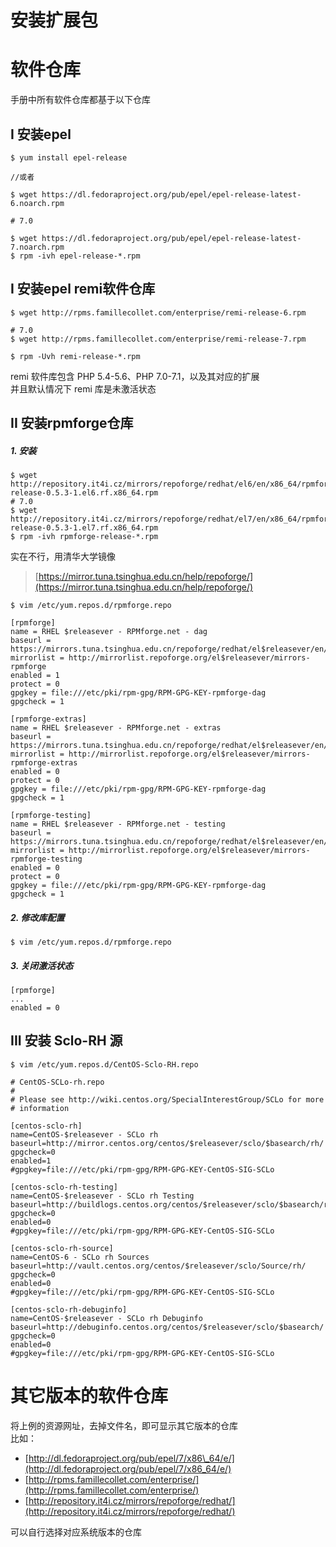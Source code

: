 # 安装扩展包



# 软件仓库

手册中所有软件仓库都基于以下仓库

## I 安装epel
```
$ yum install epel-release

//或者

$ wget https://dl.fedoraproject.org/pub/epel/epel-release-latest-6.noarch.rpm

# 7.0

$ wget https://dl.fedoraproject.org/pub/epel/epel-release-latest-7.noarch.rpm
$ rpm -ivh epel-release-*.rpm

```

## I 安装epel remi软件仓库
```
$ wget http://rpms.famillecollet.com/enterprise/remi-release-6.rpm

# 7.0
$ wget http://rpms.famillecollet.com/enterprise/remi-release-7.rpm

$ rpm -Uvh remi-release-*.rpm
```

remi 软件库包含 PHP 5.4-5.6、PHP 7.0-7.1，以及其对应的扩展  
并且默认情况下 remi 库是未激活状态

## II 安装rpmforge仓库

##### 1. 安装

```
$ wget http://repository.it4i.cz/mirrors/repoforge/redhat/el6/en/x86_64/rpmforge/RPMS/rpmforge-release-0.5.3-1.el6.rf.x86_64.rpm
# 7.0
$ wget http://repository.it4i.cz/mirrors/repoforge/redhat/el7/en/x86_64/rpmforge/RPMS/rpmforge-release-0.5.3-1.el7.rf.x86_64.rpm
$ rpm -ivh rpmforge-release-*.rpm
```

实在不行，用清华大学镜像

> [https://mirror.tuna.tsinghua.edu.cn/help/repoforge/](https://mirror.tuna.tsinghua.edu.cn/help/repoforge/)

```
$ vim /etc/yum.repos.d/rpmforge.repo
```

```
[rpmforge]
name = RHEL $releasever - RPMforge.net - dag
baseurl = https://mirrors.tuna.tsinghua.edu.cn/repoforge/redhat/el$releasever/en/$basearch/rpmforge
mirrorlist = http://mirrorlist.repoforge.org/el$releasever/mirrors-rpmforge
enabled = 1
protect = 0
gpgkey = file:///etc/pki/rpm-gpg/RPM-GPG-KEY-rpmforge-dag
gpgcheck = 1

[rpmforge-extras]
name = RHEL $releasever - RPMforge.net - extras
baseurl = https://mirrors.tuna.tsinghua.edu.cn/repoforge/redhat/el$releasever/en/$basearch/extras
mirrorlist = http://mirrorlist.repoforge.org/el$releasever/mirrors-rpmforge-extras
enabled = 0
protect = 0
gpgkey = file:///etc/pki/rpm-gpg/RPM-GPG-KEY-rpmforge-dag
gpgcheck = 1

[rpmforge-testing]
name = RHEL $releasever - RPMforge.net - testing
baseurl = https://mirrors.tuna.tsinghua.edu.cn/repoforge/redhat/el$releasever/en/$basearch/testing
mirrorlist = http://mirrorlist.repoforge.org/el$releasever/mirrors-rpmforge-testing
enabled = 0  
protect = 0
gpgkey = file:///etc/pki/rpm-gpg/RPM-GPG-KEY-rpmforge-dag
gpgcheck = 1
```

##### 2. 修改库配置

```
$ vim /etc/yum.repos.d/rpmforge.repo
```

##### 3. 关闭激活状态

```
[rpmforge]
...
enabled = 0
```

## III 安装 Sclo-RH 源

```
$ vim /etc/yum.repos.d/CentOS-Sclo-RH.repo
```

```
# CentOS-SCLo-rh.repo
#
# Please see http://wiki.centos.org/SpecialInterestGroup/SCLo for more
# information

[centos-sclo-rh]
name=CentOS-$releasever - SCLo rh
baseurl=http://mirror.centos.org/centos/$releasever/sclo/$basearch/rh/
gpgcheck=0
enabled=1
#gpgkey=file:///etc/pki/rpm-gpg/RPM-GPG-KEY-CentOS-SIG-SCLo

[centos-sclo-rh-testing]
name=CentOS-$releasever - SCLo rh Testing
baseurl=http://buildlogs.centos.org/centos/$releasever/sclo/$basearch/rh/
gpgcheck=0
enabled=0
#gpgkey=file:///etc/pki/rpm-gpg/RPM-GPG-KEY-CentOS-SIG-SCLo

[centos-sclo-rh-source]
name=CentOS-6 - SCLo rh Sources
baseurl=http://vault.centos.org/centos/$releasever/sclo/Source/rh/
gpgcheck=0
enabled=0
#gpgkey=file:///etc/pki/rpm-gpg/RPM-GPG-KEY-CentOS-SIG-SCLo

[centos-sclo-rh-debuginfo]
name=CentOS-$releasever - SCLo rh Debuginfo
baseurl=http://debuginfo.centos.org/centos/$releasever/sclo/$basearch/
gpgcheck=0
enabled=0
#gpgkey=file:///etc/pki/rpm-gpg/RPM-GPG-KEY-CentOS-SIG-SCLo
```

# 其它版本的软件仓库

将上例的资源网址，去掉文件名，即可显示其它版本的仓库  
比如：

* [http://dl.fedoraproject.org/pub/epel/7/x86\_64/e/](http://dl.fedoraproject.org/pub/epel/7/x86_64/e/)
* [http://rpms.famillecollet.com/enterprise/](http://rpms.famillecollet.com/enterprise/)
* [http://repository.it4i.cz/mirrors/repoforge/redhat/](http://repository.it4i.cz/mirrors/repoforge/redhat/)

可以自行选择对应系统版本的仓库


